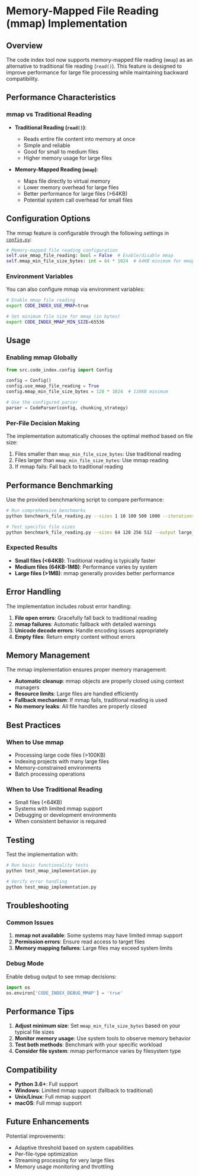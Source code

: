 # Memory-Mapped File Reading (mmap) Implementation

## Overview

The code index tool now supports memory-mapped file reading (`mmap`) as an alternative to traditional file reading (`read()`). This feature is designed to improve performance for large file processing while maintaining backward compatibility.

## Performance Characteristics

### mmap vs Traditional Reading

- **Traditional Reading (`read()`)**:
  - Reads entire file content into memory at once
  - Simple and reliable
  - Good for small to medium files
  - Higher memory usage for large files

- **Memory-Mapped Reading (`mmap`)**:
  - Maps file directly to virtual memory
  - Lower memory overhead for large files
  - Better performance for large files (>64KB)
  - Potential system call overhead for small files

## Configuration Options

The mmap feature is configurable through the following settings in [`config.py`](src/code_index/config.py):

```python
# Memory-mapped file reading configuration
self.use_mmap_file_reading: bool = False  # Enable/disable mmap
self.mmap_min_file_size_bytes: int = 64 * 1024  # 64KB minimum for mmap
```

### Environment Variables

You can also configure mmap via environment variables:

```bash
# Enable mmap file reading
export CODE_INDEX_USE_MMAP=true

# Set minimum file size for mmap (in bytes)
export CODE_INDEX_MMAP_MIN_SIZE=65536
```

## Usage

### Enabling mmap Globally

```python
from src.code_index.config import Config

config = Config()
config.use_mmap_file_reading = True
config.mmap_min_file_size_bytes = 128 * 1024  # 128KB minimum

# Use the configured parser
parser = CodeParser(config, chunking_strategy)
```

### Per-File Decision Making

The implementation automatically chooses the optimal method based on file size:

1. Files smaller than `mmap_min_file_size_bytes`: Use traditional reading
2. Files larger than `mmap_min_file_size_bytes`: Use mmap reading
3. If mmap fails: Fall back to traditional reading

## Performance Benchmarking

Use the provided benchmarking script to compare performance:

```bash
# Run comprehensive benchmarks
python benchmark_file_reading.py --sizes 1 10 100 500 1000 --iterations 20

# Test specific file sizes
python benchmark_file_reading.py --sizes 64 128 256 512 --output large_file_results.txt
```

### Expected Results

- **Small files (<64KB)**: Traditional reading is typically faster
- **Medium files (64KB-1MB)**: Performance varies by system
- **Large files (>1MB)**: mmap generally provides better performance

## Error Handling

The implementation includes robust error handling:

1. **File open errors**: Gracefully fall back to traditional reading
2. **mmap failures**: Automatic fallback with detailed warnings
3. **Unicode decode errors**: Handle encoding issues appropriately
4. **Empty files**: Return empty content without errors

## Memory Management

The mmap implementation ensures proper memory management:

- **Automatic cleanup**: mmap objects are properly closed using context managers
- **Resource limits**: Large files are handled efficiently
- **Fallback mechanism**: If mmap fails, traditional reading is used
- **No memory leaks**: All file handles are properly closed

## Best Practices

### When to Use mmap

- Processing large code files (>100KB)
- Indexing projects with many large files
- Memory-constrained environments
- Batch processing operations

### When to Use Traditional Reading

- Small files (<64KB)
- Systems with limited mmap support
- Debugging or development environments
- When consistent behavior is required

## Testing

Test the implementation with:

```bash
# Run basic functionality tests
python test_mmap_implementation.py

# Verify error handling
python test_mmap_implementation.py
```

## Troubleshooting

### Common Issues

1. **mmap not available**: Some systems may have limited mmap support
2. **Permission errors**: Ensure read access to target files
3. **Memory mapping failures**: Large files may exceed system limits

### Debug Mode

Enable debug output to see mmap decisions:

```python
import os
os.environ['CODE_INDEX_DEBUG_MMAP'] = 'true'
```

## Performance Tips

1. **Adjust minimum size**: Set `mmap_min_file_size_bytes` based on your typical file sizes
2. **Monitor memory usage**: Use system tools to observe memory behavior
3. **Test both methods**: Benchmark with your specific workload
4. **Consider file system**: mmap performance varies by filesystem type

## Compatibility

- **Python 3.6+**: Full support
- **Windows**: Limited mmap support (fallback to traditional)
- **Unix/Linux**: Full mmap support
- **macOS**: Full mmap support

## Future Enhancements

Potential improvements:
- Adaptive threshold based on system capabilities
- Per-file-type optimization
- Streaming processing for very large files
- Memory usage monitoring and throttling